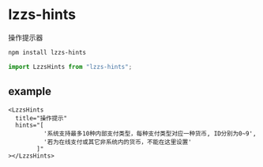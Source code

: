 # lzzs-hints

操作提示器

```sh
npm install lzzs-hints
```

```js
import LzzsHints from "lzzs-hints";
```

## example

```vue
<LzzsHints
  title="操作提示"
  hints="[
          '系统支持最多10种内部支付类型，每种支付类型对应一种货币, ID分别为0~9',
          '若为在线支付或其它非系统内的货币，不能在这里设置'
        ]"
></LzzsHints>
```
